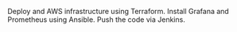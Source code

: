 Deploy and AWS infrastructure using Terraform. Install Grafana and Prometheus using Ansible. Push the code via Jenkins.
